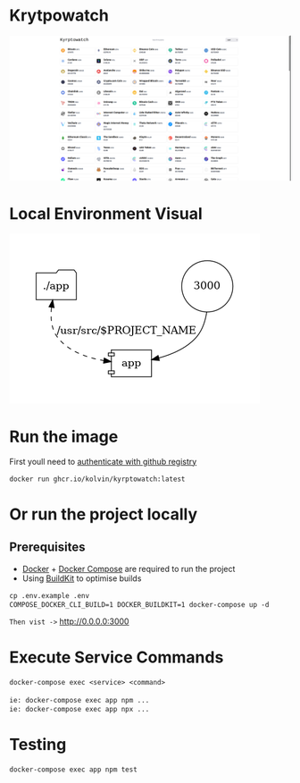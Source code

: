 # Krytpowatch
![Alt text](.docs/service-ui.png?raw=true "Optional Title")

# Local Environment Visual
![Alt text](.docs/dev-env-visual.png?raw=true "Optional Title")

# Run the image
First youll need to [authenticate with github registry](https://docs.github.com/en/packages/working-with-a-github-packages-registry/working-with-the-container-registry)

```
docker run ghcr.io/kolvin/kyrptowatch:latest
```

# Or run the project locally
## Prerequisites
- [Docker](https://docs.docker.com/get-docker/) + [Docker Compose](https://docs.docker.com/compose/install/) are required to run the project
 - Using [BuildKit](https://www.docker.com/blog/faster-builds-in-compose-thanks-to-buildkit-support/
   ) to optimise builds
```
cp .env.example .env
COMPOSE_DOCKER_CLI_BUILD=1 DOCKER_BUILDKIT=1 docker-compose up -d
```

`Then vist ->` http://0.0.0.0:3000


# Execute Service Commands
```
docker-compose exec <service> <command>

ie: docker-compose exec app npm ...
ie: docker-compose exec app npx ...
```

# Testing

```
docker-compose exec app npm test
```